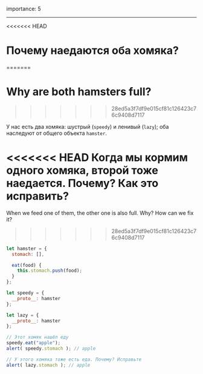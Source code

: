 importance: 5

---

<<<<<<< HEAD
# Почему наедаются оба хомяка?
=======
# Why are both hamsters full?
>>>>>>> 28ed5a3f7df9e015cf81c126423c76c9408d7117

У нас есть два хомяка: шустрый (`speedy`) и ленивый (`lazy`); оба наследуют от общего объекта `hamster`.

<<<<<<< HEAD
Когда мы кормим одного хомяка, второй тоже наедается. Почему? Как это исправить?
=======
When we feed one of them, the other one is also full. Why? How can we fix it?
>>>>>>> 28ed5a3f7df9e015cf81c126423c76c9408d7117

```js run
let hamster = {
  stomach: [],

  eat(food) {
    this.stomach.push(food);
  }
};

let speedy = {
  __proto__: hamster
};

let lazy = {
  __proto__: hamster
};

// Этот хомяк нашёл еду
speedy.eat("apple");
alert( speedy.stomach ); // apple

// У этого хомяка тоже есть еда. Почему? Исправьте
alert( lazy.stomach ); // apple
```

